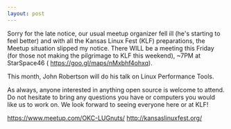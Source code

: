 ```yaml
---
layout: post
---
```

Sorry for the late notice, our usual meetup organizer fell ill (he's starting to feel better) and with all the Kansas Linux Fest (KLF) preparations, the Meetup situation slipped my notice.  There WILL be a meeting this Friday (for those not making the pilgrimage to KLF this weekend),  ~7PM at StarSpace46 ( <https://goo.gl/maps/nMxbhf4ohxq>).

This month, John Robertson will do his talk on Linux Performance Tools.

As always, anyone interested in anything open source is welcome to attend. Do not hesitate to bring any questions you have or computers you would like us to work on.  We look forward to seeing everyone here or at KLF!

<https://www.meetup.com/OKC-LUGnuts/>
<http://kansaslinuxfest.org/>